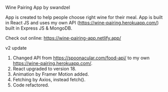 Wine Pairing App by swandzel

App is created to help people choose right wine for their meal.
App is built in React JS and uses my own API (https://wine-pairing.herokuapp.com/) built in Express JS & MongoDB.

Check out online: https://wine-pairing-app.netlify.app/

v2 update

1. Changed API from https://spoonacular.com/food-api/ to my own https://wine-pairing.herokuapp.com/.
2. React upgraded to version 18.
3. Animation by Framer Motion added.
4. Fetching by Axios, instead fetch().
5. Code refactored.

